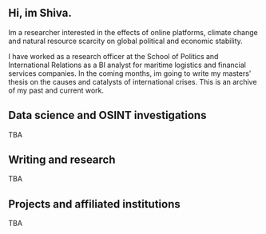 ## Hi, im Shiva.
Im a researcher interested in the effects of online platforms, climate change and natural resource scarcity on global political and economic stability. 
  
I have worked as a research officer at the School of Politics and International Relations as a BI analyst for maritime logistics and financial services companies. In the coming months, im going to write my masters' thesis on the causes and catalysts of international crises. This is an archive of my past and current work.


## Data science and OSINT investigations 
TBA


## Writing and research 
TBA


## Projects and affiliated institutions 
TBA

